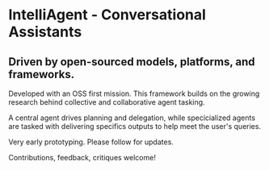 # IntelliAgent - Conversational Assistants

## Driven by open-sourced models, platforms, and frameworks.

Developed with an OSS first mission. This framework builds on the growing research behind collective and collaborative agent tasking.

A central agent drives planning and delegation, while  specicialized agents are tasked with delivering specifics outputs to help meet the user's queries.

Very early prototyping. Please follow for updates.

Contributions, feedback, critiques welcome!